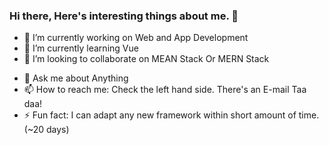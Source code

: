 ### Hi there, Here's interesting things about me. 👋

- 🔭 I’m currently working on Web and App Development
- 🌱 I’m currently learning Vue
- 👯 I’m looking to collaborate on MEAN Stack Or MERN Stack
<!-- 🤔 I’m looking for help with nothing right now -->
- 💬 Ask me about Anything
- 📫 How to reach me: Check the left hand side. There's an E-mail Taa daa!
- ⚡ Fun fact: I can adapt any new framework within short amount of time. (~20 days)
